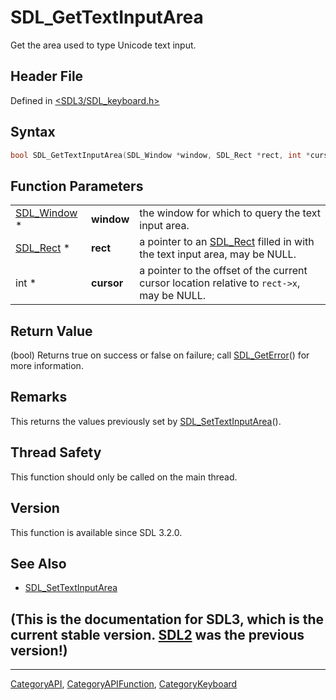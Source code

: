 # SDL_GetTextInputArea

Get the area used to type Unicode text input.

## Header File

Defined in [<SDL3/SDL_keyboard.h>](https://github.com/libsdl-org/SDL/blob/main/include/SDL3/SDL_keyboard.h)

## Syntax

```c
bool SDL_GetTextInputArea(SDL_Window *window, SDL_Rect *rect, int *cursor);
```

## Function Parameters

|                            |            |                                                                                            |
| -------------------------- | ---------- | ------------------------------------------------------------------------------------------ |
| [SDL_Window](SDL_Window) * | **window** | the window for which to query the text input area.                                         |
| [SDL_Rect](SDL_Rect) *     | **rect**   | a pointer to an [SDL_Rect](SDL_Rect) filled in with the text input area, may be NULL.      |
| int *                      | **cursor** | a pointer to the offset of the current cursor location relative to `rect->x`, may be NULL. |

## Return Value

(bool) Returns true on success or false on failure; call
[SDL_GetError](SDL_GetError)() for more information.

## Remarks

This returns the values previously set by
[SDL_SetTextInputArea](SDL_SetTextInputArea)().

## Thread Safety

This function should only be called on the main thread.

## Version

This function is available since SDL 3.2.0.

## See Also

- [SDL_SetTextInputArea](SDL_SetTextInputArea)


## (This is the documentation for SDL3, which is the current stable version. [SDL2](https://wiki.libsdl.org/SDL2/) was the previous version!)



----
[CategoryAPI](CategoryAPI), [CategoryAPIFunction](CategoryAPIFunction), [CategoryKeyboard](CategoryKeyboard)

